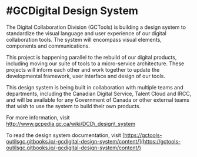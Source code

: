 # \#GCDigital Design System

The Digital Collaboration Division \(GCTools\) is building a design system to standardize the visual language and user experience of our digital collaboration tools. The system will encompass visual elements, components and communications.

This project is happening parallel to the rebuild of our digital products, including moving our suite of tools to a micro-service architecture. These projects will inform each other and work together to update the developmental framework, user interface and design of our tools.

This design system is being built in collaboration with multiple teams and departments, including the Canadian Digital Service, Talent Cloud and IRCC, and will be available for any Government of Canada or other external teams that wish to use the system to build their own products.

For more information, visit [http://www.gcpedia.gc.ca/wiki/DCD\_design\_system    
](http://www.gcpedia.gc.ca/wiki/DCD_design_system)

To read the design system documentation, visit [https://gctools-outilsgc.gitbooks.io/-gcdigital-design-system/content/](https://gctools-outilsgc.gitbooks.io/-gcdigital-design-system/content/)

